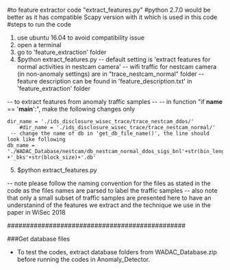 #to feature extractor code "extract_features.py"
#python 2.7.0 would be better as it has compatible Scapy version with it which is used in this code
#steps to run the code
1. use ubuntu 16.04 to avoid compatibility issue
2. open a terminal 
3. go to 'feature_extraction' folder
4. $python extract_features.py
-- default setting is 'extract features for normal activities in nestcam camera'
-- wifi traffic for nestcam camera (in non-anomaly settings) are in "trace_nestcam_normal" folder
-- feature description can be found in 'feature_description.txt' in 'feature_extraction' folder

-- to extract features from anomaly traffic samples 
--   -- in function "if __name__ == '__main__':", make the following changes only
	
	dir_name = './ids_disclosure_wisec_trace/trace_nestcam_ddos/'
    	#dir_name = './ids_disclosure_wisec_trace/trace_nestcam_normal/'
     -- change the name of db in 'get_db_file_name()', the line should look like following
	db_name = './WADAC_Database/nestcam/db_nestcam_normal_ddos_sigs_bnl'+str(bin_length) +'_bks'+str(block_size)+'.db'
	
5. $python extract_features.py

-- note please follow the naming convention for the files as stated in the code as the files names are parsed to label the traffic samples
-- also note that only a small subset of traffic samples are presented here to have an understanind of the features we extract and the technique we use in the paper in WiSec 2018

###############################################

###Get database files 
* To test the codes, extract database folders from WADAC_Database.zip before running the codes in Anomaly_Detector. 
